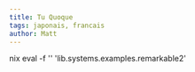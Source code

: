 ```yaml
---
title: Tu Quoque
tags: japonais, francais
author: Matt
---
```

nix eval -f '<nixpkgs>' 'lib.systems.examples.remarkable2'
